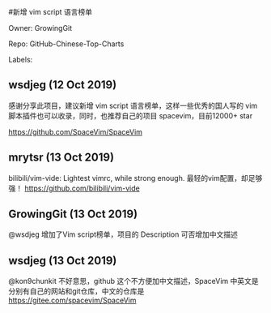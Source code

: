 #新增 vim script 语言榜单

Owner: GrowingGit

Repo: GitHub-Chinese-Top-Charts

Labels: 

## wsdjeg (12 Oct 2019)

感谢分享此项目，建议新增 vim script 语言榜单，这样一些优秀的国人写的 vim 脚本插件也可以收录，同时，也推荐自己的项目 spacevim，目前12000+ star

https://github.com/SpaceVim/SpaceVim


## mrytsr (13 Oct 2019)

bilibili/vim-vide: Lightest vimrc, while strong enough. 最轻的vim配置，却足够强！
https://github.com/bilibili/vim-vide

## GrowingGit (13 Oct 2019)

@wsdjeg 增加了Vim script榜单，项目的 Description 可否增加中文描述

## wsdjeg (13 Oct 2019)

@kon9chunkit 不好意思，github 这个不方便加中文描述，SpaceVim 中英文是分别有自己的网站和git仓库，中文的仓库是 https://gitee.com/spacevim/SpaceVim

